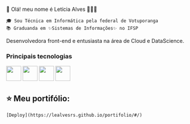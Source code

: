   👋 Olá! meu nome é Letícia Alves 👩🏻‍💻

	🎓 Sou Técnica em Informática pela federal de Votuporanga	
	📚 Graduanda em ✨Sistemas de Informações✨ no IFSP

Desenvolvedora front-end e entusiasta na área de Cloud e DataScience.

### Principais tecnologias
<img src="https://cdn.jsdelivr.net/gh/devicons/devicon/icons/css3/css3-original.svg" width="40" height="40" />
<img src="https://cdn.jsdelivr.net/gh/devicons/devicon/icons/html5/html5-original.svg" width="40" height="40" />  
<img src="https://cdn.jsdelivr.net/gh/devicons/devicon/icons/javascript/javascript-original.svg" width="40" height="40" />
<img src="https://cdn.jsdelivr.net/gh/devicons/devicon/icons/flutter/flutter-original.svg" width="40" height="40"/>

## ⭐ Meu portifólio:
	[Deploy](https://lealvesrs.github.io/portifolio/#/)
